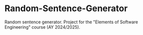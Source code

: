 # Random-Sentence-Generator
Random sentence generator. Project for the "Elements of Software Engineering" course (AY 2024/2025).
